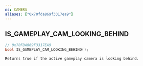 ```yaml
---
ns: CAMERA
aliases: ["0x70fda869f3317ea9"]
---
```

## IS_GAMEPLAY_CAM_LOOKING_BEHIND

```c
// 0x70FDA869F3317EA9
bool IS_GAMEPLAY_CAM_LOOKING_BEHIND();
```

```
Returns true if the active gameplay camera is looking behind.
```
